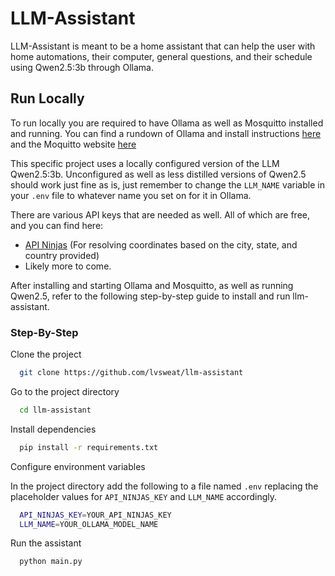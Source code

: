 
# LLM-Assistant

LLM-Assistant is meant to be a home assistant that can help the user with home automations, their computer, general questions, and their schedule using Qwen2.5:3b through Ollama.

## Run Locally

To run locally you are required to have Ollama as well as Mosquitto installed and running. You can find a rundown of Ollama and install instructions [here](https://github.com/ollama/ollama) and the Moquitto website [here](https://mosquitto.org/)

This specific project uses a locally configured version of the LLM Qwen2.5:3b. Unconfigured as well as less distilled versions of Qwen2.5 should work just fine as is, just remember to change the ```LLM_NAME``` variable in your ```.env``` file to whatever name you set on for it in Ollama.

There are various API keys that are needed as well. All of which are free, and you can find here:

- [API Ninjas](https://www.api-ninjas.com/) (For resolving coordinates based on the city, state, and country provided)
- Likely more to come.


After installing and starting Ollama and Mosquitto, as well as running Qwen2.5, refer to the following step-by-step guide to install and run llm-assistant.

### Step-By-Step

Clone the project
```bash
  git clone https://github.com/lvsweat/llm-assistant
```

Go to the project directory

```bash
  cd llm-assistant
```

Install dependencies

```bash
  pip install -r requirements.txt
```

Configure environment variables

In the project directory add the following to a file named ```.env``` replacing the placeholder values for ```API_NINJAS_KEY``` and ```LLM_NAME``` accordingly.
```bash
  API_NINJAS_KEY=YOUR_API_NINJAS_KEY
  LLM_NAME=YOUR_OLLAMA_MODEL_NAME
```

Run the assistant

```bash
  python main.py
```